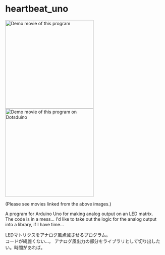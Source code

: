 # heartbeat_uno

<a href="https://www.youtube.com/watch?v=0SSXZ2yQ1As"><img 
   src="http://img.youtube.com/vi/0SSXZ2yQ1As/mqdefault.jpg" width="280" alt="Demo movie of this program"></a>
<a href="https://www.youtube.com/watch?v=8MxMoQuVOl8"><img
   src="https://img.youtube.com/vi/8MxMoQuVOl8/mqdefault.jpg" width="280" alt="Demo movie of this program on Dotsduino"></a>

(Please see movies linked from the above images.)

A program for Arduino Uno for making
analog output on an LED matrix.    
The code is in a mess...
I'd like to take out the logic for the analog output into a library,
if I have time...


LEDマトリクスをアナログ風点滅させるプログラム。    
コードが綺麗くない...。
アナログ風出力の部分をライブラリとして切り出したい。時間があれば。

